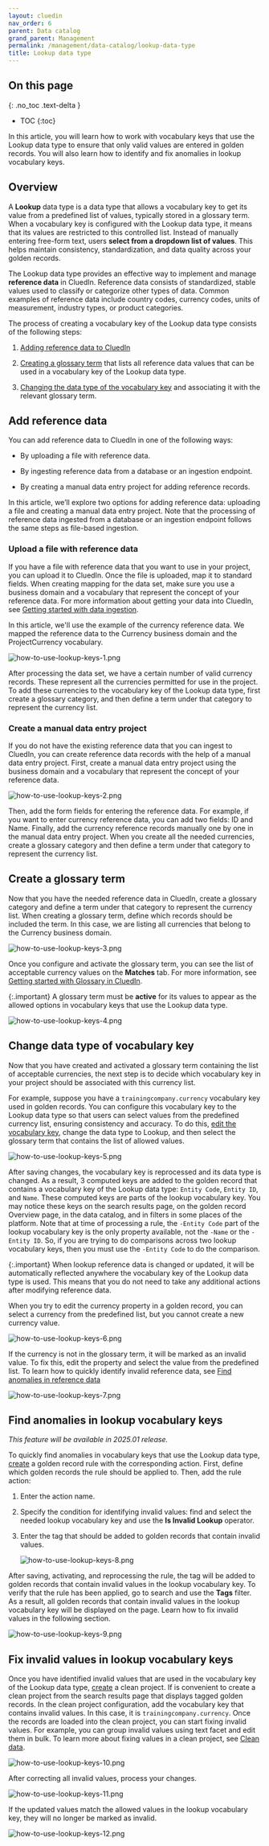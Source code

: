 ```yaml
---
layout: cluedin
nav_order: 6
parent: Data catalog
grand_parent: Management
permalink: /management/data-catalog/lookup-data-type
title: Lookup data type
---
```

## On this page
{: .no_toc .text-delta }
- TOC
{:toc}

In this article, you will learn how to work with vocabulary keys that use the Lookup data type to ensure that only valid values are entered in golden records. You will also learn how to identify and fix anomalies in lookup vocabulary keys.

## Overview

A **Lookup** data type is a data type that allows a vocabulary key to get its value from a predefined list of values, typically stored in a glossary term. When a vocabulary key is configured with the Lookup data type, it means that its values are restricted to this controlled list. Instead of manually entering free-form text, users **select from a dropdown list of values**. This helps maintain consistency, standardization, and data quality across your golden records.

The Lookup data type provides an effective way to implement and manage **reference data** in CluedIn. Reference data consists of standardized, stable values used to classify or categorize other types of data. Common examples of reference data include country codes, currency codes, units of measurement, industry types, or product categories.

The process of creating a vocabulary key of the Lookup data type consists of the following steps:

1. [Adding reference data to CluedIn](#add-reference-data)

1. [Creating a glossary term](#create-a-glossary-term) that lists all reference data values that can be used in a vocabulary key of the Lookup data type.

1. [Changing the data type of the vocabulary key](#change-data-type-of-vocabulary-key) and associating it with the relevant glossary term.

## Add reference data

You can add reference data to CluedIn in one of the following ways:

- By uploading a file with reference data.

- By ingesting reference data from a database or an ingestion endpoint.

- By creating a manual data entry project for adding reference records.

In this article, we’ll explore two options for adding reference data: uploading a file and creating a manual data entry project. Note that the processing of reference data ingested from a database or an ingestion endpoint follows the same steps as file-based ingestion.

### Upload a file with reference data

If you have a file with reference data that you want to use in your project, you can upload it to CluedIn. Once the file is uploaded, map it to standard fields. When creating mapping for the data set, make sure you use a business domain and a vocabulary that represent the concept of your reference data. For more information about getting your data into CluedIn, see [Getting started with data ingestion](/getting-started/data-ingestion).

In this article, we'll use the example of the currency reference data. We mapped the reference data to the Currency business domain and the ProjectCurrency vocabulary.

![how-to-use-lookup-keys-1.png](../../assets/images/management/data-catalog/how-to-use-lookup-keys-1.png)

After processing the data set, we have a certain number of valid currency records. These represent all the currencies permitted for use in the project. To add these currencies to the vocabulary key of the Lookup data type, first create a glossary category, and then define a term under that category to represent the currency list.

### Create a manual data entry project

If you do not have the existing reference data that you can ingest to CluedIn, you can create reference data records with the help of a manual data entry project. First, create a manual data entry project using the business domain and a vocabulary that represent the concept of your reference data.

![how-to-use-lookup-keys-2.png](../../assets/images/management/data-catalog/how-to-use-lookup-keys-2.png)

Then, add the form fields for entering the reference data. For example, if you want to enter currency reference data, you can add two fields: ID and Name. Finally, add the currency reference records manually one by one in the manual data entry project. When you create all the needed currencies, create a glossary category and then define a term under that category to represent the currency list.

## Create a glossary term

Now that you have the needed reference data in CluedIn, create a glossary category and define a term under that category to represent the currency list. When creating a glossary term, define which records should be included the term. In this case, we are listing all currencies that belong to the Currency business domain.

![how-to-use-lookup-keys-3.png](../../assets/images/management/data-catalog/how-to-use-lookup-keys-3.png)

Once you configure and activate the glossary term, you can see the list of acceptable currency values on the **Matches** tab. For more information, see [Getting started with Glossary in CluedIn](/getting-started/glossary).

{:.important}
A glossary term must be **active** for its values to appear as the allowed options in vocabulary keys that use the Lookup data type.

![how-to-use-lookup-keys-4.png](../../assets/images/management/data-catalog/how-to-use-lookup-keys-4.png)

## Change data type of vocabulary key

Now that you have created and activated a glossary term containing the list of acceptable currencies, the next step is to decide which vocabulary key in your project should be associated with this currency list.

For example, suppose you have a `trainingcompany.currency` vocabulary key used in golden records. You can configure this vocabulary key to the Lookup data type so that users can select values from the predefined currency list, ensuring consistency and accuracy. To do this, [edit the vocabulary key](/management/data-catalog/manage-vocabulary-keys#edit-a-vocabulary-key), change the data type to Lookup, and then select the glossary term that contains the list of allowed values.

![how-to-use-lookup-keys-5.png](../../assets/images/management/data-catalog/how-to-use-lookup-keys-5.png)

After saving changes, the vocabulary key is reprocessed and its data type is changed. As a result, 3 computed keys are added to the golden record that contains a vocabulary key of the Lookup data type: `Entity Code`, `Entity ID`, and `Name`. These computed keys are parts of the lookup vocabulary key. You may notice these keys on the search results page, on the golden record Overview page, in the data catalog, and in filters in some places of the platform. Note that at time of processing a rule, the `-Entity Code` part of the lookup vocabulary key is the only property available, not the `-Name` or the `-Entity ID`. So, if you are trying to do comparisons across two lookup vocabulary keys, then you must use the `-Entity Code` to do the comparison.

{:.important}
When lookup reference data is changed or updated, it will be automatically reflected anywhere the vocabulary key of the Lookup data type is used. This means that you do not need to take any additional actions after modifying reference data.

When you try to edit the currency property in a golden record, you can select a currency from the predefined list, but you cannot create a new currency value.

![how-to-use-lookup-keys-6.png](../../assets/images/management/data-catalog/how-to-use-lookup-keys-6.png)

If the currency is not in the glossary term, it will be marked as an invalid value. To fix this, edit the property and select the value from the predefined list. To learn how to quickly identify invalid reference data, see [Find anomalies in reference data](#find-anomalies-in-lookup-vocabulary-keys)

![how-to-use-lookup-keys-7.png](../../assets/images/management/data-catalog/how-to-use-lookup-keys-7.png)

## Find anomalies in lookup vocabulary keys

_This feature will be available in 2025.01 release._

To quickly find anomalies in vocabulary keys that use the Lookup data type, [create](/management/rules/create-rule) a golden record rule with the corresponding action. First, define which golden records the rule should be applied to. Then, add the rule action:

1. Enter the action name.

1. Specify the condition for identifying invalid values: find and select the needed lookup vocabulary key and use the **Is Invalid Lookup** operator.

1. Enter the tag that should be added to golden records that contain invalid values.

    ![how-to-use-lookup-keys-8.png](../../assets/images/management/data-catalog/how-to-use-lookup-keys-8.png)

After saving, activating, and reprocessing the rule, the tag will be added to golden records that contain invalid values in the lookup vocabulary key. To verify that the rule has been applied, go to search and use the **Tags** filter. As a result, all golden records that contain invalid values in the lookup vocabulary key will be displayed on the page. Learn how to fix invalid values in the following section.

![how-to-use-lookup-keys-9.png](../../assets/images/management/data-catalog/how-to-use-lookup-keys-9.png)

## Fix invalid values in lookup vocabulary keys

Once you have identified invalid values that are used in the vocabulary key of the Lookup data type, [create](/preparation/clean/create-clean-project#from-the-search-results-page) a clean project. If is convenient to create a clean project from the search results page that displays tagged golden records. In the clean project configuration, add the vocabulary key that contains invalid values. In this case, it is `trainingcompany.currency`. Once the records are loaded into the clean project, you can start fixing invalid values. For example, you can group invalid values using text facet and edit them in bulk. To learn more about fixing values in a clean project, see [Clean data](/preparation/clean/manage-clean-project#clean-data).

![how-to-use-lookup-keys-10.png](../../assets/images/management/data-catalog/how-to-use-lookup-keys-10.png)

After correcting all invalid values, process your changes.

![how-to-use-lookup-keys-11.png](../../assets/images/management/data-catalog/how-to-use-lookup-keys-11.png)

If the updated values match the allowed values in the lookup vocabulary key, they will no longer be marked as invalid.

![how-to-use-lookup-keys-12.png](../../assets/images/management/data-catalog/how-to-use-lookup-keys-12.png)